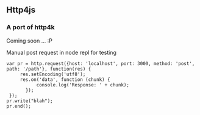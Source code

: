 ## Http4js


### A port of http4k

Coming soon ... :P

Manual post request in node repl for testing

```
var pr = http.request({host: 'localhost', port: 3000, method: 'post', path: '/path'}, function(res) {
     res.setEncoding('utf8');
     res.on('data', function (chunk) {
           console.log('Response: ' + chunk);
       });
 });
pr.write("blah");
pr.end();
```
